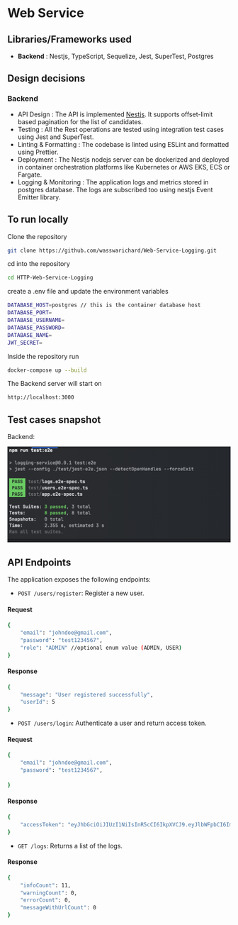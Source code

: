 # Web Service

## Libraries/Frameworks used

- **Backend** : Nestjs, TypeScript, Sequelize, Jest, SuperTest, Postgres

## Design decisions
### Backend
- API Design : The API is implemented [Nestjs](https://nestjs.com/). It supports offset-limit based pagination for the list of candidates.
- Testing : All the Rest operations are tested using integration test cases using Jest and SuperTest.
- Linting & Formatting : The codebase is linted using ESLint and formatted using Prettier.
- Deployment : The Nestjs nodejs server can be dockerized and deployed in container orchestration platforms like Kubernetes or AWS EKS, ECS or Fargate.
- Logging & Monitoring : The application logs and metrics stored in postgres database. The logs are subscribed too using nestjs Event Emitter library.

## To run locally

Clone the repository
```bash
git clone https://github.com/wasswarichard/Web-Service-Logging.git
```
cd into the repository
```bash
cd HTTP-Web-Service-Logging
```
create a .env file and update the environment variables
```bash
DATABASE_HOST=postgres // this is the container database host
DATABASE_PORT=
DATABASE_USERNAME=
DATABASE_PASSWORD=
DATABASE_NAME=
JWT_SECRET=
```
Inside the repository run
```bash
docker-compose up --build
```

The Backend server will start on
```bash
http://localhost:3000
```

## Test cases snapshot

Backend:

![Snapshot of backend cases](./docs/e2e_testcases.png)

## API Endpoints

The application exposes the following endpoints:

- `POST /users/register`: Register a new user.
#### Request
```bash
{
    "email": "johndoe@gmail.com",
    "password": "test1234567",
    "role": "ADMIN" //optional enum value (ADMIN, USER)
}
```
#### Response
```bash
{
    "message": "User registered successfully",
    "userId": 5
}
```
- `POST /users/login`: Authenticate a user and return access token.
#### Request
```bash
{
    "email": "johndoe@gmail.com",
    "password": "test1234567",

}
```
#### Response 
```bash
{
    "accessToken": "eyJhbGciOiJIUzI1NiIsInR5cCI6IkpXVCJ9.eyJlbWFpbCI6ImpvaG5kb2VAZ21haWwuY29tIiwic3ViIjo0LCJpYXQiOjE3Mjc2OTQ1ODh9.c4n0TX77zAj2Svohy3RRho9rEnTzlYKzRzz__YQeEQM"
}
```
- `GET /logs`: Returns a list of the logs.
#### Response
```bash
{
    "infoCount": 11,
    "warningCount": 0,
    "errorCount": 0,
    "messageWithUrlCount": 0
}
 ```